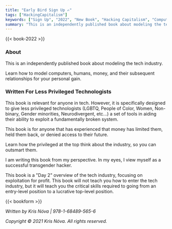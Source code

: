 ```yaml
---
title: "Early Bird Sign Up ✍"
tags: ["HackingCapitalism"]
keywords: ["Sign Up", "2022", "New Book", "Hacking Capitalism", "Computers", "Humans", "Money", "Exploiting", "Tech Industry"]
summary: "This is an independently published book about modeling the tech industry."
---
```


{{< book-2022 >}}

### About

This is an independently published book about modeling the tech industry.

Learn how to model computers, humans, money, and their subsequent relationships for your personal gain.


### Written For Less Privileged Technologists

This book is relevant for anyone in tech. However, it is specifically designed to give less privileged technologists (LGBTQ, People of Color, Women, Non-binary, Gender minorities, Neurodivergent, etc...) a set of tools in aiding their ability to exploit a fundamentally broken system.

This book is for anyone that has experienced that money has limited them, held them back, or denied access to their future.

Learn how the privileged at the top think about the industry, so you can outsmart them.

I am writing this book from my perspective.
In my eyes, I view myself as a successful transgender hacker. 

This book is a "Day 2" overview of the tech industry, focusing on exploitation for profit.
This book will not teach you how to enter the tech industry, but it will teach you the critical skills required to going from an entry-level position to a lucrative top-level position.

{{< bookform >}}

_Written by Kris Nóva  |  978-1-68489-565-6_

_Copyright © 2021 Kris Nóva. All rights reserved._



